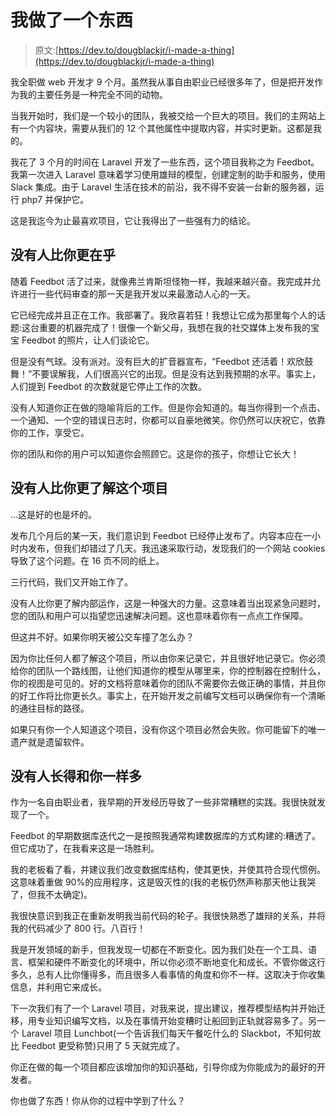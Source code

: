# 我做了一个东西

> 原文:[https://dev.to/dougblackjr/i-made-a-thing](https://dev.to/dougblackjr/i-made-a-thing)

我全职做 web 开发才 9 个月。虽然我从事自由职业已经很多年了，但是把开发作为我的主要任务是一种完全不同的动物。

当我开始时，我们是一个较小的团队，我被交给一个巨大的项目。我们的主网站上有一个内容块，需要从我们的 12 个其他属性中提取内容，并实时更新。这都是我的。

我花了 3 个月的时间在 Laravel 开发了一些东西，这个项目我称之为 Feedbot。我第一次进入 Laravel 意味着学习使用雄辩的模型，创建定制的助手和服务，使用 Slack 集成。由于 Laravel 生活在技术的前沿，我不得不安装一台新的服务器，运行 php7 并保护它。

这是我迄今为止最喜欢项目，它让我得出了一些强有力的结论。

## 没有人比你更在乎

随着 Feedbot 活了过来，就像弗兰肯斯坦怪物一样，我越来越兴奋。我完成并允许进行一些代码审查的那一天是我开发以来最激动人心的一天。

它已经完成并且正在工作。我部署了。我欣喜若狂！我想让它成为那里每个人的话题:这台重要的机器完成了！很像一个新父母，我想在我的社交媒体上发布我的宝宝 Feedbot 的照片，让人们谈论它。

但是没有气球。没有派对。没有巨大的扩音器宣布，“Feedbot 还活着！欢欣鼓舞！”不要误解我，人们很高兴它的出现。但是没有达到我预期的水平。事实上，人们提到 Feedbot 的次数就是它停止工作的次数。

没有人知道你正在做的隐喻背后的工作。但是你会知道的。每当你得到一个点击、一个通知、一个空的错误日志时，你都可以自豪地微笑。你仍然可以庆祝它，依靠你的工作，享受它。

你的团队和你的用户可以知道你会照顾它。这是你的孩子，你想让它长大！

## 没有人比你更了解这个项目

...这是好的也是坏的。

发布几个月后的某一天，我们意识到 Feedbot 已经停止发布了。内容本应在一小时内发布，但我们却错过了几天。我迅速采取行动，发现我们的一个网站 cookies 导致了这个问题。在 16 页不同的纸上。

三行代码，我们又开始工作了。

没有人比你更了解内部运作，这是一种强大的力量。这意味着当出现紧急问题时，您的团队和用户可以指望您迅速解决问题。这也意味着你有一点点工作保障。

但这并不好。如果你明天被公交车撞了怎么办？

因为你比任何人都了解这个项目，所以由你来记录它，并且很好地记录它。你必须给你的团队一个路线图，让他们知道你的模型从哪里来，你的控制器在控制什么，你的视图是可见的。好的文档将意味着你的团队不需要你去做正确的事情，并且你的好工作将比你更长久。事实上，在开始开发之前编写文档可以确保你有一个清晰的通往目标的路径。

如果只有你一个人知道这个项目，没有你这个项目必然会失败。你可能留下的唯一遗产就是遗留软件。

## [](#no-one-grows-as-much-as-you-will)没有人长得和你一样多

作为一名自由职业者，我早期的开发经历导致了一些非常糟糕的实践。我很快就发现了一个。

Feedbot 的早期数据库迭代之一是按照我通常构建数据库的方式构建的:糟透了。但它成功了，在我看来这是一场胜利。

我的老板看了看，并建议我们改变数据库结构，使其更快，并使其符合现代惯例。这意味着重做 90%的应用程序，这是毁灭性的(我的老板仍然声称那天他让我哭了，但我不太确定)。

我很快意识到我正在重新发明我当前代码的轮子。我很快熟悉了雄辩的关系，并将我的代码减少了 800 行。八百行！

我是开发领域的新手，但我发现一切都在不断变化。因为我们处在一个工具、语言、框架和硬件不断变化的环境中，所以你必须不断地变化和成长。不管你做这行多久，总有人比你懂得多，而且很多人看事情的角度和你不一样。这取决于你收集信息，并利用它来成长。

下一次我们有了一个 Laravel 项目，对我来说，提出建议，推荐模型结构并开始迁移，用专业知识编写文档，以及在事情开始变糟时让船回到正轨就容易多了。另一个 Laravel 项目 Lunchbot(一个告诉我们每天午餐吃什么的 Slackbot，不知何故比 Feedbot 更受称赞)只用了 5 天就完成了。

你正在做的每一个项目都应该增加你的知识基础，引导你成为你能成为的最好的开发者。

你也做了东西！你从你的过程中学到了什么？